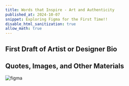 ```yaml
---
title: Words that Inspire - Art and Authenticity
published_at: 2024-10-07
snippet: Exploring Figma for the First Time!!
disable_html_sanitization: true
allow_math: true
---
```


## First Draft of Artist or Designer Bio


## Quotes, Images, and Other Materials

![figma](figma.jpeg)